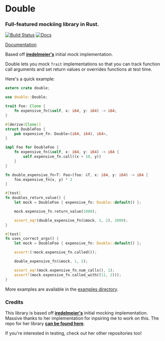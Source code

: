 # Double

### Full-featured mockiing library in Rust.

[![Build Status](https://travis-ci.org/DonaldWhyte/double.svg?branch=master)](https://travis-ci.org/DonaldWhyte/double) [![Docs](https://docs.rs/double/badge.svg)](https://docs.rs/double)

[Documentation](https://docs.rs/double)

Based off [**iredelmeier's**](https://github.com/iredelmeier/) initial mock implementation.

Double lets you mock `Trait` implementations so that you can track function call arguments and set return values or overrides functions at test time.

Here's a quick example:

```rust
extern crate double;

use double::Double;

trait Foo: Clone {
    fn expensive_fn(&self, x: i64, y: i64) -> i64;
}

#[derive(Clone)]
struct DoubleFoo {
    pub expensive_fn: Double<(i64, i64), i64>,
}

impl Foo for DoubleFoo {
    fn expensive_fn(&self, x: i64, y: i64) -> i64 {
        self.expensive_fn.call((x + 10, y))
    }
}

fn double_expensive_fn<T: Foo>(foo: &T, x: i64, y: i64) -> i64 {
    foo.expensive_fn(x, y) * 2
}

#[test]
fn doubles_return_value() {
    let mock = DoubleFoo { expensive_fn: Double::default() };

    mock.expensive_fn.return_value(1000);

    assert_eq!(double_expensive_fn(&mock, 1, 2), 2000);
}

#[test]
fn uses_correct_args() {
    let mock = DoubleFoo { expensive_fn: Double::default() };

    assert!(!mock.expensive_fn.called());

    double_expensive_fn(&mock, 1, 2);

    assert_eq!(mock.expensive_fn.num_calls(), 1);
    assert!(mock.expensive_fn.called_with((11, 2)));
}
```

More examples are available in the [examples directory](./examples).

### Credits

This library is based off [**iredelmeier's**](https://github.com/iredelmeier/) initial mocking implementation. Massive thanks to her implementation for inpsiring me to work on this. The repo for her library [**can be found here**](https://github.com/iredelmeier/pseudo).

If you're interested in testing, check out her other repositories too!
